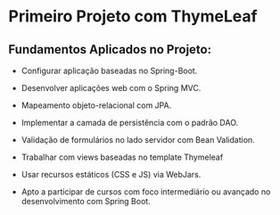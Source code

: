 # Primeiro Projeto com ThymeLeaf
## Fundamentos Aplicados no Projeto:

- Configurar aplicação baseadas no Spring-Boot.

- Desenvolver aplicações web com o Spring MVC.

- Mapeamento objeto-relacional com JPA.

- Implementar a camada de persistência com o padrão DAO.

- Validação de formulários no lado servidor com Bean Validation.

- Trabalhar com views baseadas no template Thymeleaf

- Usar recursos estáticos (CSS e JS) via WebJars.

- Apto a participar de cursos com foco intermediário ou avançado no desenvolvimento com Spring Boot.
